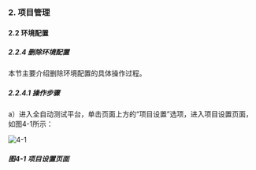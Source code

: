 ### 2. 项目管理

#### 2.2 环境配置

##### 2.2.4 删除环境配置

本节主要介绍删除环境配置的具体操作过程。

##### 2.2.4.1 操作步骤

a）进入全自动测试平台，单击页面上方的“项目设置”选项，进入项目设置页面，如图4-1所示：

![4-1](https://www.feisuanyz.com/fstest/xmgl/9.png)

##### 图4-1 项目设置页面
